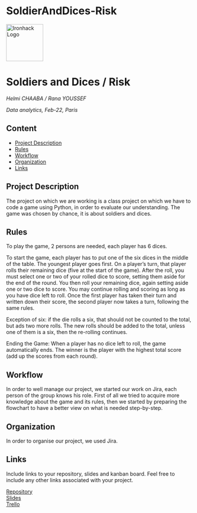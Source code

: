 # SoldierAndDices-Risk
<img src="https://bit.ly/2VnXWr2" alt="Ironhack Logo" width="100"/>

# Soldiers and Dices / Risk
*Helmi CHAABA / Rana YOUSSEF*

*Data analytics, Feb-22, Paris*

## Content
- [Project Description](#project-description)
- [Rules](#rules)
- [Workflow](#workflow)
- [Organization](#organization)
- [Links](#links)

## Project Description
The project on which we are working is a class project on which we have to code a game using Python, in order to evaluate our understanding. 
The game was chosen by chance, it is about soldiers and dices.

## Rules
To play the game, 2 persons are needed, each player has 6 dices. 

To start the game, each player has to put one of the six dices in the middle of the table. The youngest player goes first. On a player’s turn, that player rolls their remaining dice (five at the start of the game). After the roll, you must select one or two of your rolled dice to score, setting them aside for the end of the round. You then roll your remaining dice, again setting aside one or two dice to score. You may continue rolling and scoring as long as you have dice left to roll. Once the first player has taken their turn and written down their score, the second player now takes a turn, following the same rules.

Exception of six: if the die rolls a six, that should not be counted to the total, but ads two more rolls. The new rolls should be added to the total, unless one of them is a six, then the re-rolling continues.

Ending the Game: When a player has no dice left to roll, the game automatically ends. The winner is the player with the highest total score (add up the scores from each round).

## Workflow
In order to well manage our project, we started our work on Jira, each person of the group knows his role.
First of all we tried to acquire more knowledge about the game and its rules, then we started by preparing the flowchart to have a better view on what is needed step-by-step.

## Organization
In order to organise our project, we used Jira.

## Links
Include links to your repository, slides and kanban board. Feel free to include any other links associated with your project.

[Repository](https://github.com/)  
[Slides](https://slides.com/)  
[Trello](https://trello.com/en)  
